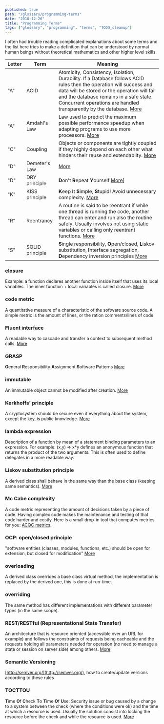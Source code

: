 ```yaml
---
published: true
path: "/glossary/programming-terms"
date: "2018-12-26"
title: "Programming Terms"
tags: ["glossary", "programming", "terms", "TODO_cleanup"]
---
```


I often had trouble reading complicated explanations about some terms and the list here tries to make a definition that can be understood by normal human beings without theoretical mathematics and other higher level skills.

 | Letter | Term            | Meaning                                                                                                                                                                                                                                                                                       | 
 | ------ | ----            | -------                                                                                                                                                                                                                                                                                       | 
 | "A"    | ACID            | Atomicity, Consistency, Isolation, Durability. If a Database follows ACID rules then the operation will success and data will be stored or the operation will fail and the database remains in a safe state. Concurrent operations are handled transparently by the database. [More](https://en.wikipedia.org/wiki/ACID) | 
 | "A"    | Amdahl's Law    | Law used to predict the maximum possible performance speedup when adapting programs to use more processors. [More](https://en.wikipedia.org/wiki/Amdahl%27s_law)                                                                                                                                                         | 
 | "C"    | Coupling        | Objects or components are tightly coupled if they highly depend on each other what hinders their reuse and extendabilty. [More](https://en.wikipedia.org/wiki/Coupling_%28computer_science%29)                                                                                                                           | 
 | "D"    | Demeter's Law   | [More](https://en.wikipedia.org/wiki/Law_of_Demeter)                                                                                                                                                                                                                                                                     | 
 | "D"    | DRY principle   | **D**on't **R**epeat **Y**ourself [More](https://en.wikipedia.org/wiki/Don't_repeat_yourself)]                                                                                                                                                                                                                           | 
 | "K"    | KISS principle  | **K**eep **I**t **S**imple, **S**tupid! Avoid unnecessary complexity. [More](https://en.wikipedia.org/wiki/KISS_principle)                                                                                                                                                                                               | 
 | "R"    | Reentrancy      | A routine is said to be reentrant if while one thread is running the code, another thread can enter and run also the routine safely. Usually involves not using static variables or calling only reentrant functions. [More](https://en.wikipedia.org/wiki/Reentrancy_(computing))                                   | 
 | "S"    | SOLID principle | **S**ingle responsibility, **O**pen/closed, **L**iskov substitution, **I**nterface segregation, **D**ependency inversion principles [More](https://en.wikipedia.org/wiki/SOLID)                                                                                                             | 

### closure

Example: a function declares another function inside itself that uses its local variables. The inner function + local variables is called closure. [More](https://en.wikipedia.org/wiki/Closure_(computer_programming))

### code metric

A quantitative measure of a characteristic of the software source code. A simple metric is the amount of lines, or the ration comments/lines of code

### Fluent interface

A readable way to cascade and transfer a context to subsequent method calls. [More](https://en.wikipedia.org/wiki/Fluent_interface)

### GRASP

**G**eneral **R**esponsibility **A**ssignment **S**oftware **P**atterns [More](https://en.wikipedia.org/wiki/GRASP_%28object-oriented_design%29)

### immutable

An immutable object cannot be modified after creation. [More](https://www.ibm.com/developerworks/java/library/j-jtp02183.html)

### Kerkhoffs' principle

A cryptosystem should be secure even if everything about the system, except the key, is public knowledge. [More](https://en.wikipedia.org/wiki/Kerkhoffs%27_laws)

### lambda expression

Description of a function by mean of a statement binding parameters to an expression. For example: (x,y) => x*y defines an anonymous function that returns the product of the two arguments. This is often used to define delegates in a more readable way.

### Liskov substitution principle

A derived class shall behave in the same way than the base class (keeping same semantics). [More](https://en.wikipedia.org/wiki/Liskov_substitution_principle)

### Mc Cabe complexity

A code metric representing the amount of decisions taken by a piece of code. Having complex code makes the maintenance and testing of that code harder and costly. Here is a small drop-in tool that computes metrics for you: [ACQC metrics](/software/acqc/metrics).

### OCP: open/closed principle

"software entities (classes, modules, functions, etc.) should be open for extension, but closed for modification" [More](https://en.wikipedia.org/wiki/Open/closed_principle)

### overloading

A derived class overrides a base class virtual method, the implementation is replaced by the derived one, this is done at run-time.

### overriding

The same method has different implementations with different parameter types (in the same scope).

### REST/RESTful (Representational State Transfer)

An architecture that is resource oriented (accessible over an URL for example) and follows the constraints of requests being cacheable and the requests holding all parameters needed for operation (no need to manage a state or session on server side) among others. [More](https://en.wikipedia.org/wiki/Representational_State_Transfer)

### Semantic Versioning

[http://semver.org/](http://semver.org/), how to create/update versions according to these rules


### TOCTTOU

**T**ime **O**f **C**heck **T**o **T**ime **O**f **U**se: Security issue or bug caused by a change to a system between the check (where the conditions were ok) and the time at which a resource is used. Usually the solution consist into locking the resource before the check and while the resource is used. [More](https://en.wikipedia.org/wiki/Time-of-check-to-time-of-use)
